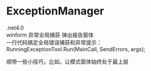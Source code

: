 # ExceptionManager  
.net4.0  
winform 异常全局捕获 弹出报告窗体  
一行代码搞定全局错误捕获和异常提示：  
RunningExceptionTool.Run(MainCall, SendErrors, args);  
  
顺带一些小技巧，比如，让模式窗体始终处于最上层  
